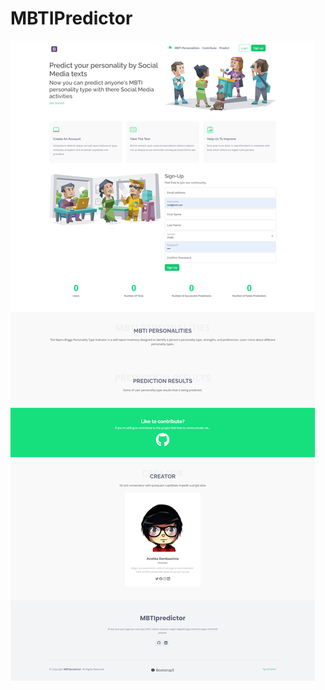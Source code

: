 # MBTIPredictor

![Preview](https://github.com/avishkakavindu/MBTIpredictor/blob/master/preview.png)
